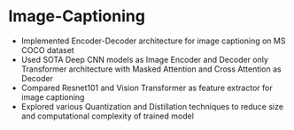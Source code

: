 # Image-Captioning
<ul>
  <li> Implemented Encoder-Decoder architecture for image captioning on MS COCO dataset</li>
  <li> Used SOTA Deep CNN models as Image Encoder and Decoder only Transformer architecture with Masked Attention and Cross Attention as Decoder</li>
  <li> Compared Resnet101 and Vision Transformer as feature extractor for image captioning</li>
  <li> Explored various Quantization and Distillation techniques to reduce size and computational complexity of trained model</li>
</ul>
